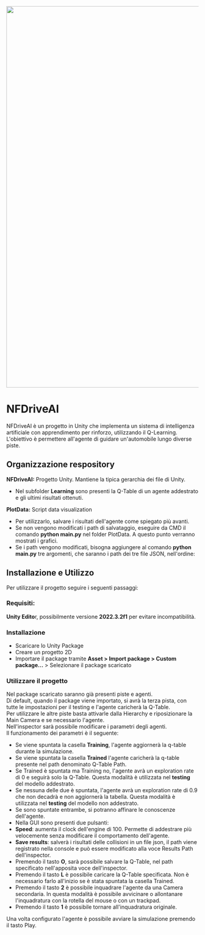 <p align="center"><img src="https://github.com/nf0101/NFDriveAI/blob/main/Slide.png?raw=true" width="1000"></p>

# NFDriveAI

NFDriveAI è un progetto in Unity che implementa un sistema di intelligenza artificiale con apprendimento per rinforzo, utilizzando il Q-Learning. L'obiettivo è permettere all'agente di guidare un'automobile lungo diverse piste.

## Organizzazione respository
<b>NFDriveAI:</b> Progetto Unity. Mantiene la tipica gerarchia dei file di Unity. </br>
* Nel subfolder <b>Learning</b> sono presenti la Q-Table di un agente addestrato e gli ultimi risultati ottenuti. </br>

<b>PlotData:</b> Script data visualization
* Per utilizzarlo, salvare i risultati dell'agente come spiegato più avanti.
* Se non vengono modificati i path di salvataggio, eseguire da CMD il comando <b>python main.py</b> nel folder PlotData. A questo punto verranno mostrati i grafici.
* Se i path vengono modificati, bisogna aggiungere al comando <b>python main.py</b> tre argomenti, che saranno i path dei tre file JSON, nell'ordine: 

## Installazione e Utilizzo
Per utilizzare il progetto seguire i seguenti passaggi:
### Requisiti:
<b>Unity Edito</b>r, possibilmente versione <b>2022.3.2f1</b> per evitare incompatibilità.
### Installazione
* Scaricare lo Unity Package
* Creare un progetto 2D
* Importare il package tramite <b>Asset > Import package > Custom package...</b> > Selezionare il package scaricato
### Utilizzare il progetto
Nel package scaricato saranno già presenti piste e agenti.</br>
Di default, quando il package viene importato, si avrà la terza pista, con tutte le impostazioni per il testing e l'agente caricherà la Q-Table.</br>
Per utilizzare le altre piste basta attivarle dalla Hierarchy e riposizionare la Main Camera e se necessario l'agente.</br>
Nell'inspector sarà possibile modificare i parametri degli agenti.</br>
Il funzionamento dei parametri è il seguente:</br>
* Se viene spuntata la casella <b>Training</b>, l'agente aggiornerà la q-table durante la simulazione.</br>
* Se viene spuntata la casella <b>Trained</b> l'agente caricherà la q-table presente nel path denominato Q-Table Path.</br>
* Se Trained è spuntata ma Training no, l'agente avrà un exploration rate di 0 e seguirà solo la Q-Table. Questa modalità è utilizzata nel <b>testing</b> del modello addestrato.</br>
* Se nessuna delle due è spuntata, l'agente avrà un exploration rate di 0.9 che non decadrà e non aggiornerà la tabella. Questa modalità è utilizzata nel <b>testing</b> del modello non addestrato.</br>
* Se sono spuntate entrambe, si potranno affinare le conoscenze dell'agente.</br>
* Nella GUI sono presenti due pulsanti:</br>
* <b>Speed</b>: aumenta il clock dell'engine di 100. Permette di addestrare più velocemente senza modificare il comportamento dell'agente.</br>
* <b>Save results</b>: salverà i risultati delle collisioni in un file json, il path viene registrato nella console e può essere modificato alla voce Results Path dell'inspector.</br>
* Premendo il tasto <b>O</b>, sarà possibile salvare la Q-Table, nel path specificato nell'apposita voce dell'inspector.</br>
* Premendo il tasto <b>L</b> è possibile caricare la Q-Table specificata. Non è necessario farlo all'inizio se è stata spuntata la casella Trained.</br>
* Premendo il tasto <b>2</b> è possibile inquadrare l'agente da una Camera secondaria. In questa modalità è possibile avvicinare o allontanare l'inquadratura con la rotella del mouse o con un trackpad.</br>
* Premendo il tasto <b>1</b> è possibile tornare all'inquadratura originale.</br>

Una volta configurato l'agente è possibile avviare la simulazione premendo il tasto Play.

